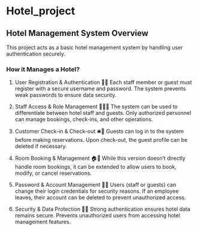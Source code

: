 # Hotel_project

## Hotel Management System Overview
This project acts as a basic hotel management system by handling user authentication securely.

### How it Manages a Hotel?

1) User Registration & Authentication 🏨🔐
Each staff member or guest must register with a secure username and password.
The system prevents weak passwords to ensure data security.

2) Staff Access & Role Management 🏢👨‍💼
The system can be used to differentiate between hotel staff and guests.
Only authorized personnel can manage bookings, check-ins, and other operations.

3) Customer Check-in & Check-out 🛎️🔑
Guests can log in to the system before making reservations.
Upon check-out, the guest profile can be deleted if necessary.

4) Room Booking & Management 🏠📅
While this version doesn’t directly handle room bookings, it can be extended to allow users to book, modify, or cancel reservations.

5) Password & Account Management 🔄🔑
Users (staff or guests) can change their login credentials for security reasons.
If an employee leaves, their account can be deleted to prevent unauthorized access.

6) Security & Data Protection 🔐✅
Strong authentication ensures hotel data remains secure.
Prevents unauthorized users from accessing hotel management features.